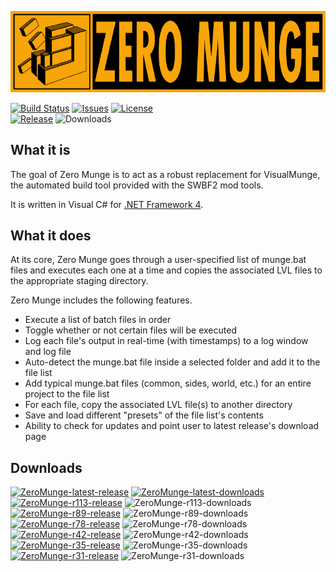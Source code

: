 ![Zero Munge](app_banner.jpg)

[![Build Status](https://travis-ci.org/marth8880/ZeroMunge.svg?branch=master&maxAge=300)](https://travis-ci.org/marth8880/ZeroMunge)
[![Issues](https://img.shields.io/github/issues/marth8880/ZeroMunge.svg?maxAge=60)](https://github.com/marth8880/ZeroMunge/issues)
[![License](https://img.shields.io/badge/License-BSD%203--Clause-blue.svg?label=license)](https://opensource.org/licenses/BSD-3-Clause)  
[![Release](https://img.shields.io/github/release/marth8880/ZeroMunge.svg?label=latest%20release&maxAge=300)](https://github.com/marth8880/ZeroMunge/releases/latest)
![Downloads](https://img.shields.io/github/downloads/marth8880/ZeroMunge/latest/total.svg?maxAge=60)



## What it is

The goal of Zero Munge is to act as a robust replacement for VisualMunge, the automated build tool provided with the SWBF2 mod tools.  

It is written in Visual C# for [.NET Framework 4](https://www.microsoft.com/en-us/download/details.aspx?id=17718).

## What it does

At its core, Zero Munge goes through a user-specified list of munge.bat files and executes each one at a time and copies the associated LVL files to the appropriate staging directory.  

Zero Munge includes the following features.

- Execute a list of batch files in order
- Toggle whether or not certain files will be executed
- Log each file's output in real-time (with timestamps) to a log window and log file
- Auto-detect the munge.bat file inside a selected folder and add it to the file list
- Add typical munge.bat files (common, sides, world, etc.) for an entire project to the file list
- For each file, copy the associated LVL file(s) to another directory
- Save and load different "presets" of the file list's contents
- Ability to check for updates and point user to latest release's download page

## Downloads

[![ZeroMunge-latest-release](https://img.shields.io/github/release/marth8880/ZeroMunge.svg?label=latest%20release&maxAge=300)](https://github.com/marth8880/ZeroMunge/releases/latest)
[![ZeroMunge-latest-downloads](https://img.shields.io/github/downloads/marth8880/ZeroMunge/latest/total.svg?maxAge=60)](https://github.com/marth8880/ZeroMunge/releases/latest)  
[![ZeroMunge-r113-release](https://img.shields.io/badge/old%20release-r113-lightgrey.svg)](https://github.com/marth8880/ZeroMunge/releases/r113)
![ZeroMunge-r113-downloads](https://img.shields.io/github/downloads/marth8880/ZeroMunge/r113/total.svg?maxAge=300)  
[![ZeroMunge-r89-release](https://img.shields.io/badge/old%20release-r89-lightgrey.svg)](https://github.com/marth8880/ZeroMunge/releases/r89)
![ZeroMunge-r89-downloads](https://img.shields.io/github/downloads/marth8880/ZeroMunge/r89/total.svg?maxAge=300)  
[![ZeroMunge-r78-release](https://img.shields.io/badge/old%20release-r78-lightgrey.svg)](https://github.com/marth8880/ZeroMunge/releases/r78)
![ZeroMunge-r78-downloads](https://img.shields.io/github/downloads/marth8880/ZeroMunge/r78/total.svg?maxAge=300)  
[![ZeroMunge-r42-release](https://img.shields.io/badge/old%20release-r42-lightgrey.svg)](https://github.com/marth8880/ZeroMunge/releases/r42)
![ZeroMunge-r42-downloads](https://img.shields.io/github/downloads/marth8880/ZeroMunge/r42/total.svg?maxAge=300)  
[![ZeroMunge-r35-release](https://img.shields.io/badge/old%20release-r35-lightgrey.svg)](https://github.com/marth8880/ZeroMunge/releases/r35)
![ZeroMunge-r35-downloads](https://img.shields.io/github/downloads/marth8880/ZeroMunge/r35/total.svg?maxAge=300)  
[![ZeroMunge-r31-release](https://img.shields.io/badge/old%20release-r31-lightgrey.svg)](https://github.com/marth8880/ZeroMunge/releases/r31)
![ZeroMunge-r31-downloads](https://img.shields.io/github/downloads/marth8880/ZeroMunge/r31/total.svg?maxAge=300)  
